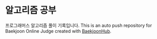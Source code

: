 # 알고리즘 공부
프로그래머스 알고리즘 풀이 기록입니다.
This is an auto push repository for Baekjoon Online Judge created with [BaekjoonHub](https://github.com/BaekjoonHub/BaekjoonHub).
